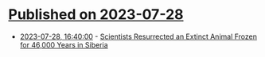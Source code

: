 # [Published on 2023-07-28](index.md)

* [2023-07-28, 16:40:00](https://science.slashdot.org/story/23/07/28/1242208/scientists-resurrected-an-extinct-animal-frozen-for-46000-years-in-siberia?utm_source=rss1.0mainlinkanon&utm_medium=feed) - [Scientists Resurrected an Extinct Animal Frozen for 46,000 Years in Siberia](https://science.slashdot.org/story/23/07/28/1242208/scientists-resurrected-an-extinct-animal-frozen-for-46000-years-in-siberia?utm_source=rss1.0mainlinkanon&utm_medium=feed)
